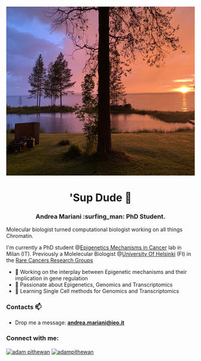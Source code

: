<p align="center">
  <img width="800" height="450" src="https://github.com/AndreaMariani-AM/AndreaMariani-AM/blob/main/IMG_3611-1.jpg">
</p>


<h1 align="center">'Sup Dude 👊</h1>
<h3 align="center">Andrea Mariani :surfing_man: PhD Student.</h3>

Molecular biologist turned computational biologist working on all things Chromatin.

I'm currently a PhD student @[Epigenetics Mechanisms in Cancer](https://www.research.ieo.it/research-and-technology/principal-investigators/epigenetic-mechanisms-in-cancer/) lab in Milan (IT). Previously a Molelecular Biologist @[University Of Helsinki](https://www.helsinki.fi/en) (FI) in the [Rare Cancers Research Groups](https://www2.helsinki.fi/en/researchgroups/rare-cancers-research-group/group)

- 🔭 Working on the interplay between Epigenetic mechanisms and their implication in gene regulation 
- :dog: Passionate about Epigenetics, Genomics and Transcriptomics
- 🌱 Learning Single Cell methods for Genomics and Transcriptomics

### Contacts 📫

- Drop me a message: **andrea.mariani@ieo.it** 


<h3 align="left">Connect with me:</h3>
<p align="left">
  <a href="https://www.linkedin.com/in/andrea-mariani-584138175/" target="blank"><img align="center"
      src="https://raw.githubusercontent.com/rahuldkjain/github-profile-readme-generator/master/src/images/icons/Social/linked-in-alt.svg"
      alt="adam pithewan" height="30" width="40" /></a>
   <a href="https://twitter.com/Andrea1Mariani" target="blank"><img align="center"
      src="https://raw.githubusercontent.com/rahuldkjain/github-profile-readme-generator/master/src/images/icons/Social/twitter.svg"
      alt="adampithewan" height="30" width="40" /></a>
  
  
  
  
<!--
**AndreaMariani-AM/AndreaMariani-AM** is a ✨ _special_ ✨ repository because its `README.md` (this file) appears on your GitHub profile.

Here are some ideas to get you started:

- 🔭 I’m currently working on ...
- 🌱 I’m currently learning ...
- 👯 I’m looking to collaborate on ...
- 🤔 I’m looking for help with ...
- 💬 Ask me about ...
- 📫 How to reach me: ...
- 😄 Pronouns: ...
- ⚡ Fun fact: ...
-->
